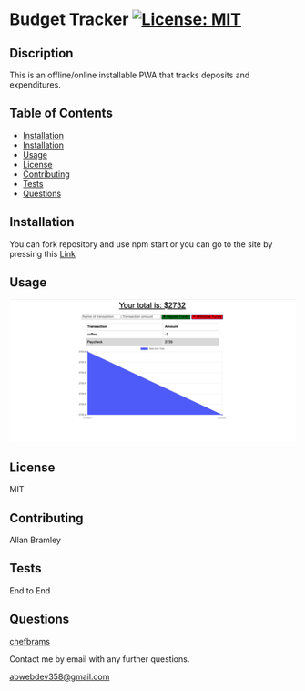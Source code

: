 # Budget Tracker [![License: MIT](https://img.shields.io/badge/License-MIT-yellow.svg)](https://opensource.org/licenses/MIT)

## Discription

This is an offline/online installable PWA that tracks deposits and expenditures.

## Table of Contents

- [Installation](#Installation)
- [Installation](#Installation)
- [Usage](#Usage)
- [License](#License)
- [Contributing](#Contributing)
- [Tests](#Tests)
- [Questions](#Questions)

## Installation

You can fork repository and use npm start or you can go to the site by pressing this [Link](https://sleepy-retreat-09837.herokuapp.com/)

## Usage

![budget tracker image](budget.png)

## License

MIT

## Contributing

Allan Bramley

## Tests

End to End

## Questions

[chefbrams](https://github.com/chefbrams)

Contact me by email with any further questions.

abwebdev358@gmail.com
